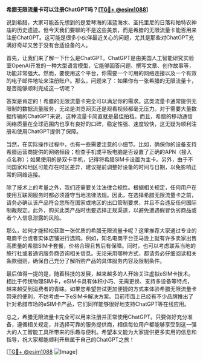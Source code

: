 **希腊无限流量卡可以注册ChatGPT吗？[[TG💪+ @esim1088](https://t.me/s/esim1088)]**

说到希腊，大家可能首先想到的是爱琴海的湛蓝海水、圣托里尼的日落和帕特农神庙的历史遗迹。但今天我们要聊的不是这些美景，而是希腊的无限流量卡能否用来注册ChatGPT。这可能是很多小伙伴最近关心的问题，尤其是那些对ChatGPT充满好奇却又苦于没有合适设备的人。

首先，让我们来了解一下什么是ChatGPT。ChatGPT是由美国人工智能研究实验室OpenAI开发的一种大型语言模型，它能够回答问题、撰写文章、创作故事等，功能非常强大。然而，要使用这个平台，你需要一个可用的网络连接以及一个有效的电子邮件地址来注册账户。那么，问题来了：如果你有一张希腊的无限流量卡，是否能够顺利完成这一切呢？

答案是肯定的！希腊的无限流量卡完全可以满足你的需求。这类流量卡通常提供无限制的数据流量服务，无论是浏览网页还是观看视频都毫无压力。对于需要大量数据传输的ChatGPT来说，这种流量卡简直就是最佳拍档。而且，希腊的移动通信网络质量在全球范围内也享有良好的口碑，稳定性强、速度较快，这无疑为顺利注册和使用ChatGPT提供了保障。

当然，在实际操作过程中，也有一些需要注意的小细节。比如，确保你的设备支持希腊运营商提供的网络频段；检查手机或平板电脑是否设置了正确的APN（接入点名称）；如果使用的是双卡手机，记得将希腊SIM卡设置为主卡。另外，由于不同国家和地区可能存在时区差异，建议提前调整好设备的时间与日期，以免影响正常的网络连接。

除了技术上的考量之外，我们还需要关注法律合规性。根据相关规定，任何用户在使用互联网服务时都必须遵守当地法律法规。因此，在选择希腊无限流量卡之前，请务必确认该产品符合您所在国家或地区的出口管制要求，并且不会违反任何国际制裁规定。此外，购买此类产品时也要选择正规渠道，以避免遭遇假冒伪劣商品或者个人信息泄露的风险。

那么，如何才能轻松获取一张优质的希腊无限流量卡呢？这里推荐大家通过专业的电商平台或者实体店铺进行选购。例如，知名电商平台亚马逊上就有许多卖家出售高质量的希腊SIM卡套餐，价格合理且售后有保障。同时，也可以考虑联系当地的旅行社或者通讯服务商咨询相关信息。无论采用哪种方式，都请务必仔细阅读相关条款细则，确保自己充分了解所购产品的具体服务内容及限制条件。

最后值得一提的是，随着科技的发展，越来越多的人开始关注虚拟eSIM卡技术。相比于传统物理SIM卡，eSIM卡具有体积小巧、无需更换、支持多设备等特点，越来越受到消费者的青睐。如果您希望尝试更加便捷的方式来体验希腊无限流量卡带来的便利，不妨考虑一下eSIM卡解决方案。目前市面上已经有不少品牌推出了针对希腊市场的eSIM卡产品，它们同样能够很好地支持ChatGPT等在线应用。

总之，希腊无限流量卡完全可以用来注册并正常使用ChatGPT。只要做好充分准备，遵循相关规定，并选择可靠的服务提供商，相信每位用户都能够享受到这一强大的人工智能工具所带来的乐趣与便利。希望本文能为大家提供更多实用的信息和指导，祝大家都能顺利开启属于自己的ChatGPT之旅！

[[TG💪+ @esim1088](https://t.me/s/esim1088) ![Image](https://i.postimg.cc/4NQfJmqS/Snipaste-2025-05-13-00-14-12.png)]